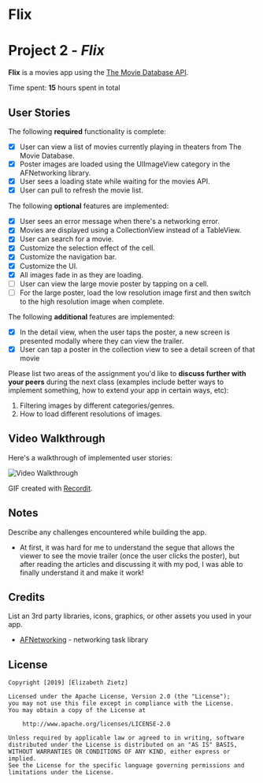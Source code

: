 # Flix

# Project 2 - *Flix*

**Flix** is a movies app using the [The Movie Database API](http://docs.themoviedb.apiary.io/#).

Time spent: **15** hours spent in total

## User Stories

The following **required** functionality is complete:

- [X] User can view a list of movies currently playing in theaters from The Movie Database.
- [X] Poster images are loaded using the UIImageView category in the AFNetworking library.
- [X] User sees a loading state while waiting for the movies API.
- [X] User can pull to refresh the movie list.

The following **optional** features are implemented:

- [X] User sees an error message when there's a networking error.
- [X] Movies are displayed using a CollectionView instead of a TableView.
- [X] User can search for a movie.
- [X] Customize the selection effect of the cell.
- [X] Customize the navigation bar.
- [X] Customize the UI.
- [X] All images fade in as they are loading.
- [ ] User can view the large movie poster by tapping on a cell.
- [ ] For the large poster, load the low resolution image first and then switch to the high resolution image when complete.

The following **additional** features are implemented:

- [X] In the detail view, when the user taps the poster, a new screen is presented modally where they can view the trailer.
- [X] User can tap a poster in the collection view to see a detail screen of that movie

Please list two areas of the assignment you'd like to **discuss further with your peers** during the next class (examples include better ways to implement something, how to extend your app in certain ways, etc):

1. Filtering images by different categories/genres.
2. How to load different resolutions of images.

## Video Walkthrough

Here's a walkthrough of implemented user stories:

<img src='http://recordit.co/OBTRM4SHL6.gif' title='Video Walkthrough' width='' alt='Video Walkthrough' />

GIF created with [Recordit](http://recordit.co/).

## Notes

Describe any challenges encountered while building the app.

- At first, it was hard for me to understand the segue that allows the viewer to see the movie trailer (once the user clicks the poster), but after reading the articles and discussing it with my pod, I was able to finally understand it and make it work!

## Credits

List an 3rd party libraries, icons, graphics, or other assets you used in your app.

- [AFNetworking](https://github.com/AFNetworking/AFNetworking) - networking task library

## License

    Copyright [2019] [Elizabeth Zietz]

    Licensed under the Apache License, Version 2.0 (the "License");
    you may not use this file except in compliance with the License.
    You may obtain a copy of the License at

        http://www.apache.org/licenses/LICENSE-2.0

    Unless required by applicable law or agreed to in writing, software
    distributed under the License is distributed on an "AS IS" BASIS,
    WITHOUT WARRANTIES OR CONDITIONS OF ANY KIND, either express or implied.
    See the License for the specific language governing permissions and
    limitations under the License.
